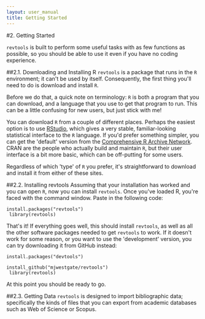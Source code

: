 ```yaml
---
layout: user_manual
title: Getting Started
---
```

#2. Getting Started

<code>revtools</code> is built to perform some useful tasks with as few functions as possible, so you should be able to use it even if you have no coding experience. 

##2.1. Downloading and Installing R
<code>revtools</code> is a package that runs in the <code>R</code> environment; it can't be used by itself. Consequently, the first thing you'll need to do is download and install <code>R</code>.

Before we do that, a quick note on terminology: <code>R</code> is both a program that you can download, and a language that you use to get that program to run. This can be a little confusing for new users, but just stick with me!

You can download <code>R</code> from a couple of different places. Perhaps the easiest option is to use <a href="https://www.rstudio.com" target="_blank" rel="noopener">RStudio</a>, which gives a very stable, familiar-looking statistical interface to the <code>R</code> language. If you'd prefer something simpler, you can get the 'default' version from the <a href="https://cran.r-project.org" target="_blank" rel="noopener">Comprehensive R Archive Network</a>. CRAN are the people who actually build and maintain <code>R</code>, but their user interface is a bit more basic, which can be off-putting for some users.

Regardless of which 'type' of <code>R</code> you prefer, it's straightforward to download and install it from either of these sites.

##2.2. Installing revtools
Assuming that your installation has worked and you can open <code>R</code>, now you can install <code>revtools</code>. Once you've loaded R, you're faced with the command window. Paste in the following code:

<code>install.packages("revtools")<br>
library(revtools)</code>

That's it! If everything goes well, this should install <code>revtools</code>, as well as all the other software packages needed to get <code>revtools</code> to work. If it doesn't work for some reason, or you want to use the 'development' version, you can try downloading it from GitHub instead:

<code>install.packages("devtools")<br>
install_github("mjwestgate/revtools")<br>
library(revtools)</code>

At this point you should be ready to go.

##2.3. Getting Data
<code>revtools</code> is designed to import bibliographic data; specifically the kinds of files that you can export from academic databases such as Web of Science or Scopus. 